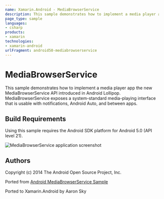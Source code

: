 ```yaml
---
name: Xamarin.Android - MediaBrowserService
description: This sample demonstrates how to implement a media player app the new MediaBrowserService API introduced in Android Lollipop. MediaBrowserService...
page_type: sample
languages:
- csharp
products:
- xamarin
technologies:
- xamarin-android
urlFragment: android50-mediabrowserservice
---
```

# MediaBrowserService

This sample demonstrates how to implement a media player app the new MediaBrowserService API introduced in Android Lollipop. MediaBrowserService exposes a system-standard media-playing interface that is usable with notifications, Android Auto, and between apps.

## Build Requirements
Using this sample requires the Android SDK platform for Android 5.0 (API level 21).

![MediaBrowserService application screenshot](Screenshots/Screenshot1.png "MediaBrowserService application screenshot")

## Authors
Copyright (c) 2014 The Android Open Source Project, Inc.

Ported from [Android MediaBrowserService Sample](https://github.com/googlesamples/android-MediaBrowserService)

Ported to Xamarin.Android by Aaron Sky
